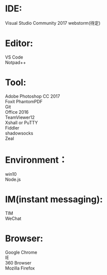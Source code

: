 # IDE:
Visual Studio Community 2017
webstorm(待定)

# Editor:
VS Code  
Notpad++

# Tool:
Adobe Photoshop CC 2017  
Foxit PhantomPDF  
Git  
Office 2016  
TeamViewer12  
Xshall or PuTTY  
Fiddler  
shadowsocks  
Zeal  

# Environment：
win10  
Node.js  

# IM(instant messaging):
TIM  
WeChat  

# Browser:
Google Chrome  
IE  
360 Browser  
Mozilla Firefox  
